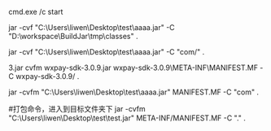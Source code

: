 cmd.exe /c start 

jar -cvf "C:\Users\liwen\Desktop\test\aaaa.jar" -C "D:\workspace\BuildJar\tmp\classes" . 

jar -cvf "C:\Users\liwen\Desktop\test\aaaa.jar" -C "com/" . 


3.jar cvfm wxpay-sdk-3.0.9.jar wxpay-sdk-3.0.9\META-INF\MANIFEST.MF -C wxpay-sdk-3.0.9/ .


jar -cvfm "C:\Users\liwen\Desktop\test\aaaa.jar"  MANIFEST.MF -C "com" .

#打包命令，进入到目标文件夹下
jar -cvfm "C:\Users\liwen\Desktop\test\test.jar"  META-INF/MANIFEST.MF -C "." .